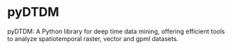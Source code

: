 # pyDTDM
pyDTDM: A Python library for deep time data mining, offering efficient tools to analyze spatiotemporal raster, vector and gpml datasets. 

